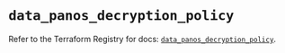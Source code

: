 # `data_panos_decryption_policy`

Refer to the Terraform Registry for docs: [`data_panos_decryption_policy`](https://registry.terraform.io/providers/paloaltonetworks/panos/2.0.5/docs/data-sources/decryption_policy).
